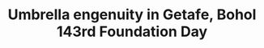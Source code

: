 ---
layout: post
title: 'Umbrella engenuity in Getafe, Bohol 143rd Foundation Day'
category: headlines
image: true
hl-title: 'UMBRELLA INGENUITY.'
hl-desc: 'These 1,200 umbrellas welcomed visitors and guests during the 143rd Foundation Day of Getafe town last Thursday as part of the ingenuity of Mayor Casey Shaun M. Camacho. National media outlets like GMA 7 and PTV 4 manifest its awe and admiration as the attraction was featured in its programs. FULL STORY ON P. 4(Photo by Ric V. Obecencio)'
dated: 0ct 15 - 21, 2017
---